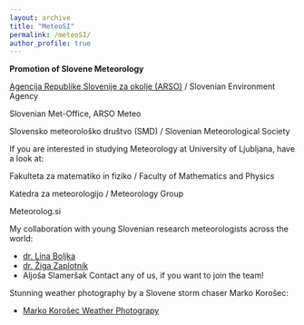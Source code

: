 ```yaml
---
layout: archive
title: "MeteoSI"
permalink: /meteoSI/
author_profile: true
---
```


**Promotion of Slovene Meteorology**

[Agencija Republike Slovenije za okolje (ARSO)](http://meteo.arso.gov.si/) / Slovenian Environment Agency

Slovenian Met-Office, ARSO Meteo

Slovensko meteorološko društvo (SMD) / Slovenian Meteorological Society


If you are interested in studying Meteorology at University of Ljubljana, have a look at: 

Fakulteta za matematiko in fiziko / Faculty of Mathematics and Physics

Katedra za meteorologijo / Meteorology Group 


Meteorolog.si


My collaboration with young Slovenian research meteorologists across the world:
* [dr. Lina Boljka](https://lina-boljka.github.io/)
* [dr. Žiga Zaplotnik](https://zaplotnik.github.io/contact/)
* Aljoša Slameršak
Contact any of us, if you want to join the team!

Stunning weather photography by a Slovene storm chaser Marko Korošec:
* [Marko Korošec Weather Photograpy](http://www.markokorosec.net/)
